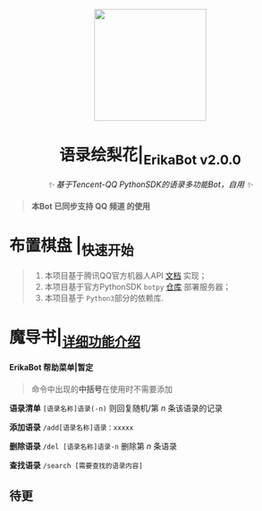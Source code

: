<!-- markdownlint-disable MD033 MD041-->

<p align="center">
  <img src="https://cdn.jsdelivr.net/gh/SlieFamily/TempImages@main//Auto/erika_logo.png" width="200" height="200"/>
</p>
<div align="center">

# 语录绘梨花|<sub>ErikaBot v2.0.0</sub>
<!-- markdownlint-disable-next-line MD036 -->
_✨ 基于Tencent-QQ PythonSDK的语录多功能Bot，自用 ✨_

</div>

> #### 本Bot 已同步支持 **QQ** **频道** 的使用

# 布置棋盘 |<sub>快速开始</sub>

> 1. 本项目基于腾讯QQ官方机器人API [文档](https://bot.q.qq.com/wiki/) 实现；
> 1. 本项目基于官方PythonSDK `botpy` [仓库](https://github.com/tencent-connect/botpy) 部署服务器；
> 1. 本项目基于 `Python3`部分的依赖库.

# 魔导书|<sub>[详细功能介绍](docs/ToolList.md)</sub>

#### ErikaBot 帮助菜单|暂定

> 命令中出现的**中括号**在使用时不需要添加

**语录清单** `[语录名称]语录(-n)` 则回复随机/第 $n$ 条该语录的记录

**添加语录** `/add[语录名称]语录：xxxxx`

**删除语录** `/del [语录名称]语录-n` 删除第 $n$ 条语录

**查找语录** `/search [需要查找的语录内容]`

## 待更

